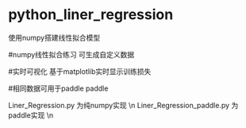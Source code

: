 # python_liner_regression
使用numpy搭建线性拟合模型

#numpy线性拟合练习
可生成自定义数据

#实时可视化
基于matplotlib实时显示训练损失

#相同数据可用于paddle paddle

Liner_Regression.py 为纯numpy实现 \n
Liner_Regression_paddle.py 为paddle实现 \n
